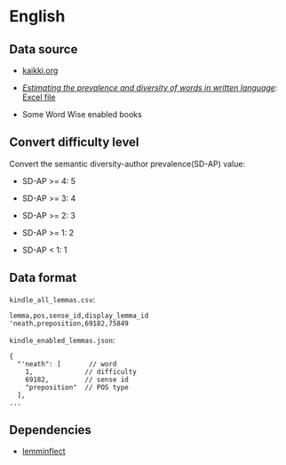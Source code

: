 # English

## Data source

- [kaikki.org](https://kaikki.org/dictionary/English/index.html)

- [*Estimating the prevalence and diversity of words in written language*](https://btjohns.com/pubs/JDJ_QJEP_2020.pdf): [Excel file](https://btjohns.com/JDJ_Prev_supp.xlsx)

- Some Word Wise enabled books

## Convert difficulty level

Convert the semantic diversity-author prevalence(SD-AP) value:

- SD-AP >= 4: 5

- SD-AP >= 3: 4

- SD-AP >= 2: 3

- SD-AP >= 1: 2

- SD-AP < 1: 1

## Data format

`kindle_all_lemmas.csv`:


```
lemma,pos,sense_id,display_lemma_id
'neath,preposition,69182,75849
```

`kindle_enabled_lemmas.json`:

```
{
  "'neath": [       // word
    1,             // difficulty
    69182,         // sense id
    "preposition"  // POS type
  ],
...
```

## Dependencies

- [lemminflect](https://github.com/bjascob/LemmInflect)
